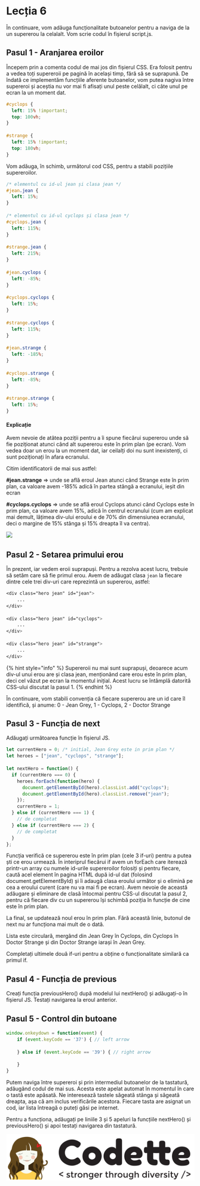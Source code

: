 # Lecția 6

În continuare, vom adăuga funcționalitate butoanelor pentru a naviga de la un supererou la celalalt. Vom scrie codul în fișierul script.js.

## Pasul 1 - Aranjarea eroilor

Începem prin a comenta codul de mai jos din fișierul CSS. Era folosit pentru a vedea toți supereroii pe pagină în același timp, fără să se suprapună. De îndată ce implementăm funcțiile aferente butoanelor, vom putea nagiva între supereroi și aceștia nu vor mai fi afisați unul peste celălalt, ci câte unul pe ecran la un moment dat.

```css
#cyclops {
  left: 15% !important;
  top: 100vh;
}

#strange {
  left: 15% !important;
  top: 180vh;
}
```

Vom adăuga, în schimb, următorul cod CSS, pentru a stabili pozițiile supereroilor.

```css
/* elementul cu id-ul jean și clasa jean */
#jean.jean {
  left: 15%;
}

/* elementul cu id-ul cyclops și clasa jean */
#cyclops.jean {
  left: 115%;
}

#strange.jean {
  left: 215%;
}

#jean.cyclops {
  left: -85%;
}

#cyclops.cyclops {
  left: 15%;
}

#strange.cyclops {
  left: 115%;
}

#jean.strange {
  left: -185%;
}

#cyclops.strange {
  left: -85%;
}

#strange.strange {
  left: 15%;
}
```

#### Explicație

Avem nevoie de atâtea poziții pentru a îi spune fiecărui supererou unde să fie poziționat atunci când alt supererou este în prim plan \(pe ecran\). Vom vedea doar un erou la un moment dat, iar ceilalți doi nu sunt inexistenți, ci sunt poziționați în afara ecranului.

Citim identificatorii de mai sus astfel:

**\#jean.strange** =&gt; unde se află eroul Jean atunci când Strange este în prim plan, ca valoare avem -185% adică în partea stângă a ecranului, ieșit din ecran

**\#cyclops.cyclops** =&gt; unde se află eroul Cyclops atunci când Cyclops este în prim plan, ca valoare avem 15%, adică în centrul ecranului \(cum am explicat mai demult, lățimea div-ului eroului e de 70% din dimensiunea ecranului, deci o margine de 15% stânga și 15% dreapta îl va centra\).

![](../.gitbook/assets/frame-1-2.png)

## Pasul 2 - Setarea primului erou

În prezent, iar vedem eroii suprapuși. Pentru a rezolva acest lucru, trebuie să setăm care să fie primul erou. Avem de adăugat clasa `jean` la fiecare dintre cele trei div-uri care reprezintă un supererou, astfel:

```css
<div class="hero jean" id="jean">
    ...
</div>

<div class="hero jean" id="cyclops">
    ...
</div>

<div class="hero jean" id="strange">
    ...
</div>
```

{% hint style="info" %}
Supereroii nu mai sunt suprapuși, deoarece acum div-ul unui erou are și clasa jean, menționând care erou este în prim plan, deci cel văzut pe ecran la momentul inițial. Acest lucru se întâmplă datorită CSS-ului discutat la pasul 1.
{% endhint %}

În continuare, vom stabili convenția că fiecare supererou are un id care îl identifică, și anume: 0 - Jean Grey, 1 - Cyclops, 2 - Doctor Strange

## Pasul 3 - Funcția de next

Adăugați următoarea funcție în fișierul JS.

```javascript
let currentHero = 0; /* initial, Jean Grey este in prim plan */
let heroes = ["jean", "cyclops", "strange"];

let nextHero = function() {
  if (currentHero === 0) {
    heroes.forEach(function(hero) {
      document.getElementById(hero).classList.add("cyclops");
      document.getElementById(hero).classList.remove("jean");
    });
    currentHero = 1;
  } else if (currentHero === 1) {
    // de completat
  } else if (currentHero === 2) {
    // de completat
  }
};
```

Funcția verifică ce supererou este în prim plan \(cele 3 if-uri\) pentru a putea ști ce erou urmează. În interiprul fiecărui if avem un forEach care iterează printr-un array cu numele id-urile supereroilor folosiți și pentru fiecare, caută acel element în pagina HTML după id-ul dat \(folosind document.getElementById\) și îi adaugă clasa eroului următor și o elimină pe cea a eroului curent \(care nu va mai fi pe ecran\). Avem nevoie de această adăugare și eliminare de clasă întocmai pentru CSS-ul discutat la pasul 2, pentru că fiecare div cu un supererou își schimbă poziția în funcție de cine este în prim plan.

La final, se updatează noul erou în prim plan. Fără această linie, butonul de next nu ar funcționa mai mult de o dată.

Lista este circulară, mergând din Jean Grey în Cyclops, din Cyclops în Doctor Strange și din Doctor Strange iarași în Jean Grey.

Completați ultimele două if-uri pentru a obține o funcționalitate similară ca primul if.

## Pasul 4 - Funcția de previous

Creați funcția previousHero\(\) după modelul lui nextHero\(\) și adăugați-o în fișierul JS. Testați navigarea la eroul anterior.

## Pasul 5 - Control din butoane

```javascript
window.onkeydown = function(event) {
    if (event.keyCode == '37') { // left arrow
       
    } else if (event.keyCode == '39') { // right arrow
       
    }
}
```

Putem naviga între supereroi și prin intermediul butoanelor de la tastatură, adăugând codul de mai sus. Acesta este apelat automat în momentul în care o tastă este apăsată. Ne interesează tastele săgeată stânga și săgeată dreapta, așa că am inclus verificările acestora. Fiecare tasta are asignat un cod, iar lista întreagă o puteți găsi pe internet.

Pentru a funcționa, adăugați pe liniile 3 și 5 apeluri la funcțiile nextHero\(\) și previousHero\(\) și apoi testați navigarea din tastatură.

![](../.gitbook/assets/logos-02.svg)

